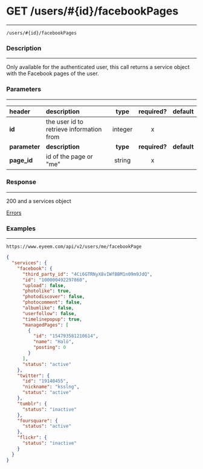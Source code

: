 # GET /users/#{id}/facebookPages    
***
`/users/#{id}/facebookPages`

### Description
***
Only available for the authenticated user, this call returns a service object with the Facebook pages of the user.

### Parameters
***
|header| description| type |required? |default|
|:---------|:--------------|:----------:|:------------:|:------------:|
|**id**|the user id to retrieve information from|integer|x||
|**parameter**| **description**| **type** |**required?** |**default**|
|**page_id**|id of the page or "me"|string|x||

### Response
***

200 and a services object


[Errors](../../resources/errors.md#files)

### Examples
***

`https://www.eyeem.com/api/v2/users/me/facebookPage`


```json
{
  "services": {
    "facebook": {
      "third_party_id": "4Ci6GTRNyX8vIWfBBM1n09m9JdQ",
      "id": "100000492297860",
      "upload": false,
      "photolike": true,
      "photodiscover": false,
      "photocomment": false,
      "albumlike": false,
      "userfollow": false,
      "timelinepopup": true,
      "managedPages": [
        {
          "id": "154793581210614",
          "name": "Halö",
          "posting": 0
        }
      ],
      "status": "active"
    },
    "twitter": {
      "id": "19140455",
      "nickname": "ksslng",
      "status": "active"
    },
    "tumblr": {
      "status": "inactive"
    },
    "foursquare": {
      "status": "active"
    },
    "flickr": {
      "status": "inactive"
    }
  }
}

```